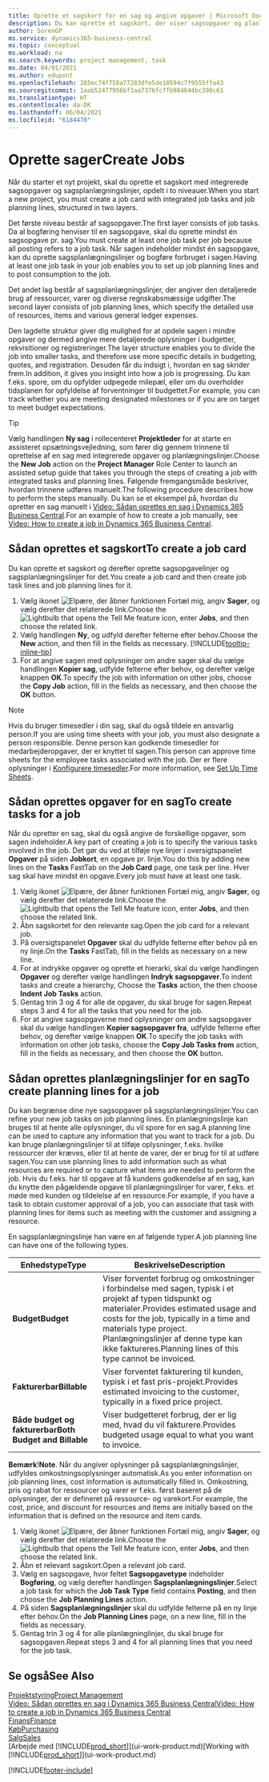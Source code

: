 ```yaml
---
title: Oprette et sagskort for en sag og angive opgaver | Microsoft Docs
description: Du kan oprette et sagskort, der viser sagsopgaver og planlægningslinjer, så det er nemmere at administrere status og budgetter for et nyt projekt.
author: SorenGP
ms.service: dynamics365-business-central
ms.topic: conceptual
ms.workload: na
ms.search.keywords: project management, task
ms.date: 04/01/2021
ms.author: edupont
ms.openlocfilehash: 285ec74f758a77283dfe5de10594c7f9555ffa43
ms.sourcegitcommit: 1aab52477956bf1aa7376fc7fb984644bc398c61
ms.translationtype: HT
ms.contentlocale: da-DK
ms.lasthandoff: 06/04/2021
ms.locfileid: "6184470"
---
```

# <a name="create-jobs"></a><span data-ttu-id="5aca4-103">Oprette sager</span><span class="sxs-lookup"><span data-stu-id="5aca4-103">Create Jobs</span></span>
<span data-ttu-id="5aca4-104">Når du starter et nyt projekt, skal du oprette et sagskort med integrerede sagsopgaver og sagsplanlægningslinjer, opdelt i to niveauer.</span><span class="sxs-lookup"><span data-stu-id="5aca4-104">When you start a new project, you must create a job card with integrated job tasks and job planning lines, structured in two layers.</span></span>  

<span data-ttu-id="5aca4-105">Det første niveau består af sagsopgaver.</span><span class="sxs-lookup"><span data-stu-id="5aca4-105">The first layer consists of job tasks.</span></span> <span data-ttu-id="5aca4-106">Da al bogføring henviser til en sagsopgave, skal du oprette mindst én sagsopgave pr. sag.</span><span class="sxs-lookup"><span data-stu-id="5aca4-106">You must create at least one job task per job because all posting refers to a job task.</span></span> <span data-ttu-id="5aca4-107">Når sagen indeholder mindst én sagsopgave, kan du oprette sagsplanlægningslinjer og bogføre forbruget i sagen.</span><span class="sxs-lookup"><span data-stu-id="5aca4-107">Having at least one job task in your job enables you to set up job planning lines and to post consumption to the job.</span></span>

<span data-ttu-id="5aca4-108">Det andet lag består af sagsplanlægningslinjer, der angiver den detaljerede brug af ressourcer, varer og diverse regnskabsmæssige udgifter.</span><span class="sxs-lookup"><span data-stu-id="5aca4-108">The second layer consists of job planning lines, which specify the detailed use of resources, items and various general ledger expenses.</span></span>

<span data-ttu-id="5aca4-109">Den lagdelte struktur giver dig mulighed for at opdele sagen i mindre opgaver og dermed angive mere detaljerede oplysninger i budgetter, rekvisitioner og registreringer.</span><span class="sxs-lookup"><span data-stu-id="5aca4-109">The layer structure enables you to divide the job into smaller tasks, and therefore use more specific details in budgeting, quotes, and registration.</span></span> <span data-ttu-id="5aca4-110">Desuden får du indsigt i, hvordan en sag skrider frem.</span><span class="sxs-lookup"><span data-stu-id="5aca4-110">In addition, it gives you insight into how a job is progressing.</span></span> <span data-ttu-id="5aca4-111">Du kan f.eks. spore, om du opfylder udpegede milepæl, eller om du overholder tidsplanen for opfyldelse af forventninger til budgettet.</span><span class="sxs-lookup"><span data-stu-id="5aca4-111">For example, you can track whether you are meeting designated milestones or if you are on target to meet budget expectations.</span></span>

> [!TIP]
> <span data-ttu-id="5aca4-112">Vælg handlingen **Ny sag** i rollecenteret **Projektleder** for at starte en assisteret opsætningsvejledning, som fører dig gennem trinnene til oprettelse af en sag med integrerede opgaver og planlægningslinjer.</span><span class="sxs-lookup"><span data-stu-id="5aca4-112">Choose the **New Job** action on the **Project Manager** Role Center to launch an assisted setup guide that takes you through the steps of creating a job with integrated tasks and planning lines.</span></span> <span data-ttu-id="5aca4-113">Følgende fremgangsmåde beskriver, hvordan trinnene udføres manuelt.</span><span class="sxs-lookup"><span data-stu-id="5aca4-113">The following procedure describes how to perform the steps manually.</span></span> <span data-ttu-id="5aca4-114">Du kan se et eksempel på, hvordan du opretter en sag manuelt i [Video: Sådan oprettes en sag i Dynamics 365 Business Central](https://www.youtube.com/watch?v=VqaPWr7BWmw).</span><span class="sxs-lookup"><span data-stu-id="5aca4-114">For an example of how to create a job manually, see [Video: How to create a job in Dynamics 365 Business Central](https://www.youtube.com/watch?v=VqaPWr7BWmw).</span></span>

## <a name="to-create-a-job-card"></a><span data-ttu-id="5aca4-115">Sådan oprettes et sagskort</span><span class="sxs-lookup"><span data-stu-id="5aca4-115">To create a job card</span></span>
<span data-ttu-id="5aca4-116">Du kan oprette et sagskort og derefter oprette sagsopgavelinjer og sagsplanlægningslinjer for det.</span><span class="sxs-lookup"><span data-stu-id="5aca4-116">You create a job card and then create job task lines and job planning lines for it.</span></span>

1. <span data-ttu-id="5aca4-117">Vælg ikonet ![Elpære, der åbner funktionen Fortæl mig](media/ui-search/search_small.png "Fortæl mig, hvad du vil foretage dig"), angiv **Sager**, og vælg derefter det relaterede link.</span><span class="sxs-lookup"><span data-stu-id="5aca4-117">Choose the ![Lightbulb that opens the Tell Me feature](media/ui-search/search_small.png "Tell me what you want to do") icon, enter **Jobs**, and then choose the related link.</span></span>  
2. <span data-ttu-id="5aca4-118">Vælg handlingen **Ny**, og udfyld derefter felterne efter behov.</span><span class="sxs-lookup"><span data-stu-id="5aca4-118">Choose the **New** action, and then fill in the fields as necessary.</span></span> [!INCLUDE[tooltip-inline-tip](includes/tooltip-inline-tip_md.md)]
3. <span data-ttu-id="5aca4-119">For at angive sagen med oplysninger om andre sager skal du vælge handlingen **Kopier sag**, udfylde felterne efter behov, og derefter vælge knappen **OK**.</span><span class="sxs-lookup"><span data-stu-id="5aca4-119">To specify the job with information on other jobs, choose the **Copy Job** action, fill in the fields as necessary, and then choose the **OK** button.</span></span>

> [!NOTE]  
>   <span data-ttu-id="5aca4-120">Hvis du bruger timesedler i din sag, skal du også tildele en ansvarlig person.</span><span class="sxs-lookup"><span data-stu-id="5aca4-120">If you are using time sheets with your job, you must also designate a person responsible.</span></span> <span data-ttu-id="5aca4-121">Denne person kan godkende timesedler for medarbejderopgaver, der er knyttet til sagen.</span><span class="sxs-lookup"><span data-stu-id="5aca4-121">This person can approve time sheets for the employee tasks associated with the job.</span></span> <span data-ttu-id="5aca4-122">Der er flere oplysninger i [Konfigurere timesedler](projects-how-setup-time-sheets.md).</span><span class="sxs-lookup"><span data-stu-id="5aca4-122">For more information, see [Set Up Time Sheets](projects-how-setup-time-sheets.md).</span></span>

## <a name="to-create-tasks-for-a-job"></a><span data-ttu-id="5aca4-123">Sådan oprettes opgaver for en sag</span><span class="sxs-lookup"><span data-stu-id="5aca4-123">To create tasks for a job</span></span>
<span data-ttu-id="5aca4-124">Når du opretter en sag, skal du også angive de forskellige opgaver, som sagen indeholder.</span><span class="sxs-lookup"><span data-stu-id="5aca4-124">A key part of creating a job is to specify the various tasks involved in the job.</span></span> <span data-ttu-id="5aca4-125">Det gør du ved at tilføje nye linjer i oversigtspanelet **Opgaver** på siden **Jobkort**, en opgave pr. linje.</span><span class="sxs-lookup"><span data-stu-id="5aca4-125">You do this by adding new lines on the **Tasks** FastTab on the **Job Card** page, one task per line.</span></span> <span data-ttu-id="5aca4-126">Hver sag skal have mindst én opgave.</span><span class="sxs-lookup"><span data-stu-id="5aca4-126">Every job must have at least one task.</span></span>

1. <span data-ttu-id="5aca4-127">Vælg ikonet ![Elpære, der åbner funktionen Fortæl mig](media/ui-search/search_small.png "Fortæl mig, hvad du vil foretage dig"), angiv **Sager**, og vælg derefter det relaterede link.</span><span class="sxs-lookup"><span data-stu-id="5aca4-127">Choose the ![Lightbulb that opens the Tell Me feature](media/ui-search/search_small.png "Tell me what you want to do") icon, enter **Jobs**, and then choose the related link.</span></span>
2. <span data-ttu-id="5aca4-128">Åbn sagskortet for den relevante sag.</span><span class="sxs-lookup"><span data-stu-id="5aca4-128">Open the job card for a relevant job.</span></span>
3. <span data-ttu-id="5aca4-129">På oversigtspanelet **Opgaver** skal du udfylde felterne efter behov på en ny linje.</span><span class="sxs-lookup"><span data-stu-id="5aca4-129">On the **Tasks** FastTab, fill in the fields as necessary on a new line.</span></span>
4. <span data-ttu-id="5aca4-130">For at indrykke opgaver og oprette et hierarki, skal du vælge handlingen **Opgaver** og derefter vælge handlingen **Indryk sagsopgaver**.</span><span class="sxs-lookup"><span data-stu-id="5aca4-130">To indent tasks and create a hierarchy, Choose the **Tasks** action, the then choose **Indent Job Tasks** action.</span></span>
5. <span data-ttu-id="5aca4-131">Gentag trin 3 og 4 for alle de opgaver, du skal bruge for sagen.</span><span class="sxs-lookup"><span data-stu-id="5aca4-131">Repeat steps 3 and 4 for all the tasks that you need for the job.</span></span>
6. <span data-ttu-id="5aca4-132">For at angive sagsopgaverne med oplysninger om andre sagsopgaver skal du vælge handlingen **Kopier sagsopgaver fra**, udfylde felterne efter behov, og derefter vælge knappen **OK**.</span><span class="sxs-lookup"><span data-stu-id="5aca4-132">To specify the job tasks with information on other job tasks, choose the **Copy Job Tasks from** action, fill in the fields as necessary, and then choose the **OK** button.</span></span>

## <a name="to-create-planning-lines-for-a-job"></a><span data-ttu-id="5aca4-133">Sådan oprettes planlægningslinjer for en sag</span><span class="sxs-lookup"><span data-stu-id="5aca4-133">To create planning lines for a job</span></span>
<span data-ttu-id="5aca4-134">Du kan begrænse dine nye sagsopgaver på sagsplanlægningslinjer.</span><span class="sxs-lookup"><span data-stu-id="5aca4-134">You can refine your new job tasks on job planning lines.</span></span> <span data-ttu-id="5aca4-135">En planlægningslinje kan bruges til at hente alle oplysninger, du vil spore for en sag.</span><span class="sxs-lookup"><span data-stu-id="5aca4-135">A planning line can be used to capture any information that you want to track for a job.</span></span> <span data-ttu-id="5aca4-136">Du kan bruge planlægningslinjer til at tilføje oplysninger, f.eks. hvilke ressourcer der kræves, eller til at hente de varer, der er brug for til at udføre sagen.</span><span class="sxs-lookup"><span data-stu-id="5aca4-136">You can use planning lines to add information such as what resources are required or to capture what items are needed to perform the job.</span></span> <span data-ttu-id="5aca4-137">Hvis du f.eks. har til opgave at få kundens godkendelse af en sag, kan du knytte den pågældende opgave til planlægningslinjer for varer, f.eks. et møde med kunden og tildelelse af en ressource.</span><span class="sxs-lookup"><span data-stu-id="5aca4-137">For example, if you have a task to obtain customer approval of a job, you can associate that task with planning lines for items such as meeting with the customer and assigning a resource.</span></span>  

<span data-ttu-id="5aca4-138">En sagsplanlægningslinje han være en af følgende typer.</span><span class="sxs-lookup"><span data-stu-id="5aca4-138">A job planning line can have one of the following types.</span></span>  

| <span data-ttu-id="5aca4-139">Enhedstype</span><span class="sxs-lookup"><span data-stu-id="5aca4-139">Type</span></span> | <span data-ttu-id="5aca4-140">Beskrivelse</span><span class="sxs-lookup"><span data-stu-id="5aca4-140">Description</span></span> |
| --- | --- |
| <span data-ttu-id="5aca4-141">**Budget**</span><span class="sxs-lookup"><span data-stu-id="5aca4-141">**Budget**</span></span> |<span data-ttu-id="5aca4-142">Viser forventet forbrug og omkostninger i forbindelse med sagen, typisk i et projekt af typen tidspunkt og materialer.</span><span class="sxs-lookup"><span data-stu-id="5aca4-142">Provides estimated usage and costs for the job, typically in a time and materials type project.</span></span> <span data-ttu-id="5aca4-143">Planlægningslinjer af denne type kan ikke faktureres.</span><span class="sxs-lookup"><span data-stu-id="5aca4-143">Planning lines of this type cannot be invoiced.</span></span> |
| <span data-ttu-id="5aca4-144">**Fakturerbar**</span><span class="sxs-lookup"><span data-stu-id="5aca4-144">**Billable**</span></span> |<span data-ttu-id="5aca4-145">Viser forventet fakturering til kunden, typisk i et fast pris-projekt.</span><span class="sxs-lookup"><span data-stu-id="5aca4-145">Provides estimated invoicing to the customer, typically in a fixed price project.</span></span> |
| <span data-ttu-id="5aca4-146">**Både budget og fakturerbar**</span><span class="sxs-lookup"><span data-stu-id="5aca4-146">**Both Budget and Billable**</span></span> |<span data-ttu-id="5aca4-147">Viser budgetteret forbrug, der er lig med, hvad du vil fakturere.</span><span class="sxs-lookup"><span data-stu-id="5aca4-147">Provides budgeted usage equal to what you want to invoice.</span></span> |

<span data-ttu-id="5aca4-148">**Bemærk**!</span><span class="sxs-lookup"><span data-stu-id="5aca4-148">**Note**.</span></span> <span data-ttu-id="5aca4-149">Når du angiver oplysninger på sagsplanlægningslinjer, udfyldes omkostningsoplysninger automatisk.</span><span class="sxs-lookup"><span data-stu-id="5aca4-149">As you enter information on job planning lines, cost information is automatically filled in.</span></span> <span data-ttu-id="5aca4-150">Omkostning, pris og rabat for ressourcer og varer er f.eks. først baseret på de oplysninger, der er defineret på ressource- og varekort.</span><span class="sxs-lookup"><span data-stu-id="5aca4-150">For example, the cost, price, and discount for resources and items are initially based on the information that is defined on the resource and item cards.</span></span>

1. <span data-ttu-id="5aca4-151">Vælg ikonet ![Elpære, der åbner funktionen Fortæl mig](media/ui-search/search_small.png "Fortæl mig, hvad du vil foretage dig"), angiv **Sager**, og vælg derefter det relaterede link.</span><span class="sxs-lookup"><span data-stu-id="5aca4-151">Choose the ![Lightbulb that opens the Tell Me feature](media/ui-search/search_small.png "Tell me what you want to do") icon, enter **Jobs**, and then choose the related link.</span></span>
2. <span data-ttu-id="5aca4-152">Åbn et relevant sagskort.</span><span class="sxs-lookup"><span data-stu-id="5aca4-152">Open a relevant job card.</span></span>
3. <span data-ttu-id="5aca4-153">Vælg en sagsopgave, hvor feltet **Sagsopgavetype** indeholder **Bogføring**, og vælg derefter handlingen **Sagsplanlægningslinjer**.</span><span class="sxs-lookup"><span data-stu-id="5aca4-153">Select a job task for which the **Job Task Type** field contains **Posting**, and then choose the **Job Planning Lines** action.</span></span>  
4. <span data-ttu-id="5aca4-154">På siden **Sagsplanlægningslinjer** skal du udfylde felterne på en ny linje efter behov.</span><span class="sxs-lookup"><span data-stu-id="5aca4-154">On the **Job Planning Lines** page, on a new line, fill in the fields as necessary.</span></span>
5. <span data-ttu-id="5aca4-155">Gentag trin 3 og 4 for alle planlægninglinjer, du skal bruge for sagsopgaven.</span><span class="sxs-lookup"><span data-stu-id="5aca4-155">Repeat steps 3 and 4 for all planning lines that you need for the job task.</span></span>

## <a name="see-also"></a><span data-ttu-id="5aca4-156">Se også</span><span class="sxs-lookup"><span data-stu-id="5aca4-156">See Also</span></span>

[<span data-ttu-id="5aca4-157">Projektstyring</span><span class="sxs-lookup"><span data-stu-id="5aca4-157">Project Management</span></span>](projects-manage-projects.md)  
[<span data-ttu-id="5aca4-158">Video: Sådan oprettes en sag i Dynamics 365 Business Central</span><span class="sxs-lookup"><span data-stu-id="5aca4-158">Video: How to create a job in Dynamics 365 Business Central</span></span>](https://www.youtube.com/watch?v=VqaPWr7BWmw)  
[<span data-ttu-id="5aca4-159">Finans</span><span class="sxs-lookup"><span data-stu-id="5aca4-159">Finance</span></span>](finance.md)  
[<span data-ttu-id="5aca4-160">Køb</span><span class="sxs-lookup"><span data-stu-id="5aca4-160">Purchasing</span></span>](purchasing-manage-purchasing.md)  
[<span data-ttu-id="5aca4-161">Salg</span><span class="sxs-lookup"><span data-stu-id="5aca4-161">Sales</span></span>](sales-manage-sales.md)  
<span data-ttu-id="5aca4-162">[Arbejde med [!INCLUDE[prod_short](includes/prod_short.md)]](ui-work-product.md)</span><span class="sxs-lookup"><span data-stu-id="5aca4-162">[Working with [!INCLUDE[prod_short](includes/prod_short.md)]](ui-work-product.md)</span></span>  


[!INCLUDE[footer-include](includes/footer-banner.md)]